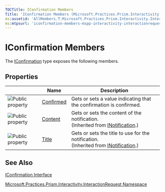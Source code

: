```yaml
---
TOCTitle: IConfirmation Members
Title: 'IConfirmation Members (Microsoft.Practices.Prism.Interactivity.InteractionRequest)'
ms:assetid: 'AllMembers.T:Microsoft.Practices.Prism.Interactivity.InteractionRequest.IConfirmation'
ms:mtpsurl: 'iconfirmation-members-mspp-interactivity-interactionrequest.md'
---
```


# IConfirmation Members

The [IConfirmation](https://msdn.microsoft.com/en-us/library/microsoft.practices.prism.interactivity.interactionrequest.iconfirmation(v=pandp.50)) type exposes the following members.

## Properties

<table>

<thead>
<tr class="header">
<th> </th>
<th>Name</th>
<th>Description</th>
</tr>
</thead>
<tbody>
<tr class="odd">
<td><img src="https://msdn.microsoft.com/en-us/Dn741418.pubproperty(en-us,PandP.50).gif" title="Public property" /></td>
<td><a href="https://msdn.microsoft.com/en-us/library/microsoft.practices.prism.interactivity.interactionrequest.iconfirmation.confirmed(v=pandp.50)">Confirmed</a></td>
<td><div class="summary">
Gets or sets a value indicating that the confirmation is confirmed.
</div></td>
</tr>
<tr class="even">
<td><img src="https://msdn.microsoft.com/en-us/Dn741418.pubproperty(en-us,PandP.50).gif" title="Public property" /></td>
<td><a href="https://msdn.microsoft.com/en-us/library/microsoft.practices.prism.interactivity.interactionrequest.inotification.content(v=pandp.50)">Content</a></td>
<td><div class="summary">
Gets or sets the content of the notification.
</div>
(Inherited from <a href="https://msdn.microsoft.com/en-us/library/microsoft.practices.prism.interactivity.interactionrequest.inotification(v=pandp.50)">INotification</a>.)</td>
</tr>
<tr class="odd">
<td><img src="https://msdn.microsoft.com/en-us/Dn741418.pubproperty(en-us,PandP.50).gif" title="Public property" /></td>
<td><a href="https://msdn.microsoft.com/en-us/library/microsoft.practices.prism.interactivity.interactionrequest.inotification.title(v=pandp.50)">Title</a></td>
<td><div class="summary">
Gets or sets the title to use for the notification.
</div>
(Inherited from <a href="https://msdn.microsoft.com/en-us/library/microsoft.practices.prism.interactivity.interactionrequest.inotification(v=pandp.50)">INotification</a>.)</td>
</tr>
</tbody>
</table>

## See Also

[IConfirmation Interface](https://msdn.microsoft.com/en-us/library/microsoft.practices.prism.interactivity.interactionrequest.iconfirmation(v=pandp.50))

[Microsoft.Practices.Prism.Interactivity.InteractionRequest Namespace](https://msdn.microsoft.com/en-us/library/microsoft.practices.prism.interactivity.interactionrequest(v=pandp.50))
